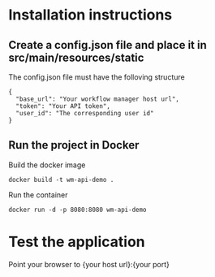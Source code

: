 # Installation instructions

## Create a config.json file and place it in src/main/resources/static

The config.json file must have the folloving structure


    {
      "base_url": "Your workflow manager host url",
      "token": "Your API token",
      "user_id": "The corresponding user id"
    }

## Run the project in Docker

Build the docker image

    docker build -t wm-api-demo .

Run the container

    docker run -d -p 8080:8080 wm-api-demo

# Test the application

Point your browser to {your host url}:{your port}



